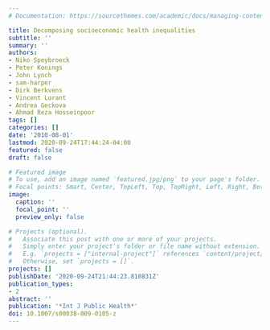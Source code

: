 ```yaml
---
# Documentation: https://sourcethemes.com/academic/docs/managing-content/

title: Decomposing socioeconomic health inequalities
subtitle: ''
summary: ''
authors:
- Niko Speybroeck
- Peter Konings
- John Lynch
- sam-harper
- Dirk Berkvens
- Vincent Lorant
- Andrea Geckova
- Ahmad Reza Hosseinpoor
tags: []
categories: []
date: '2010-08-01'
lastmod: 2020-09-24T17:44:24-04:00
featured: false
draft: false

# Featured image
# To use, add an image named `featured.jpg/png` to your page's folder.
# Focal points: Smart, Center, TopLeft, Top, TopRight, Left, Right, BottomLeft, Bottom, BottomRight.
image:
  caption: ''
  focal_point: ''
  preview_only: false

# Projects (optional).
#   Associate this post with one or more of your projects.
#   Simply enter your project's folder or file name without extension.
#   E.g. `projects = ["internal-project"]` references `content/project/deep-learning/index.md`.
#   Otherwise, set `projects = []`.
projects: []
publishDate: '2020-09-24T21:44:23.810831Z'
publication_types:
- 2
abstract: ''
publication: '*Int J Public Health*'
doi: 10.1007/s00038-009-0105-z
---
```

